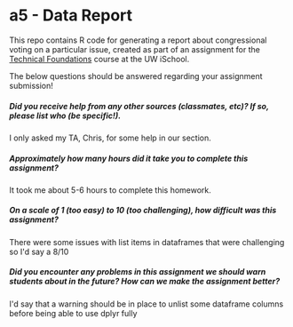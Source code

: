 # a5 - Data Report

This repo contains R code for generating a report about congressional voting on a particular issue, created as part of an assignment for the [Technical Foundations](https://canvas.uw.edu/courses/1100121) course at the UW iSchool.

The below questions should be answered regarding your assignment submission!

##### Did you receive help from any other sources (classmates, etc)? If so, please list who (be specific!). #####
I only asked my TA, Chris, for some help in our section. 


##### Approximately how many hours did it take you to complete this assignment? #####
It took me about 5-6 hours to complete this homework. 


##### On a scale of 1 (too easy) to 10 (too challenging), how difficult was this assignment? #####
There were some issues with list items in dataframes that were challenging so I'd say a 8/10


##### Did you encounter any problems in this assignment we should warn students about in the future? How can we make the assignment better? #####
I'd say that a warning should be in place to unlist some dataframe columns before being able to use dplyr fully

